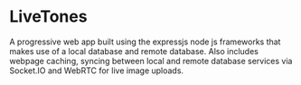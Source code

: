 # LiveTones
A progressive web app built using the expressjs node js frameworks that makes use of a local database and remote database. Also includes webpage caching, syncing between local and remote database services via Socket.IO and WebRTC for live image uploads.
